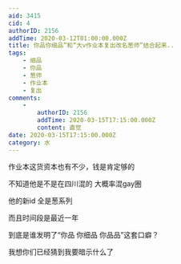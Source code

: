 ```yaml
---
aid: 3415
cid: 4
authorID: 2156
addTime: 2020-03-12T01:00:00.000Z
title: 你品你细品”和“大v作业本复出改名葱师”结合起来..
tags:
    - 细品
    - 你品
    - 葱师
    - 作业本
    - 复出
comments:
    -
        authorID: 2156
        addTime: 2020-03-15T17:15:00.000Z
        content: 直觉
date: 2020-03-15T17:15:00.000Z
category: 水
---
```


作业本这货资本也有不少，钱是肯定够的

不知道他是不是在四川混的 大概率混gay圈

他的新id 全是葱系列

而且时间段是最近一年

到底是谁发明了“你品 你细品 你品品”这套口癖？

我想你们已经猜到我要暗示什么了

